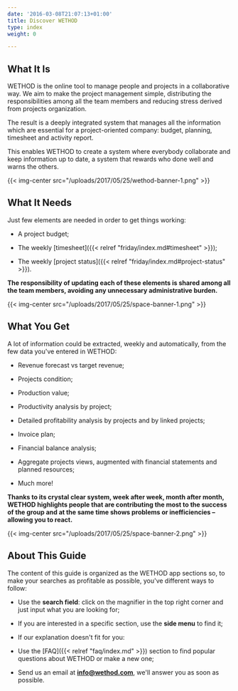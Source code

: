 ```yaml
---
date: '2016-03-08T21:07:13+01:00'
title: Discover WETHOD
type: index
weight: 0

---
```



## What It Is

WETHOD is the online tool to manage people and projects in a collaborative way. We aim to make the project management simple, distributing the responsibilities among all the team members and reducing stress derived from projects organization.

The result is a deeply integrated system that manages all the information which are essential for a project-oriented company: budget, planning, timesheet and activity report.

This enables WETHOD to create a system where everybody collaborate and keep information up to date, a system that rewards who done well and warns the others.

{{< img-center src="/uploads/2017/05/25/wethod-banner-1.png" >}}

## What It Needs

Just few elements are needed in order to get things working:

* A project budget;

* The weekly [timesheet]({{< relref "friday/index.md#timesheet" >}});

* The weekly [project status]({{< relref "friday/index.md#project-status" >}}).

**The responsibility of updating each of these elements is shared among all the team members, avoiding any unnecessary administrative burden.**

{{< img-center src="/uploads/2017/05/25/space-banner-1.png" >}}

## What You Get

A lot of information could be extracted, weekly and automatically, from the few data you've entered in WETHOD:

* Revenue forecast vs target revenue;

* Projects condition;

* Production value;

* Productivity analysis by project;

* Detailed profitability analysis by projects and by linked projects;

* Invoice plan;

* Financial balance analysis;

* Aggregate projects views, augmented with financial statements and planned resources;

* Much more!

**Thanks to its crystal clear system, week after week, month after month, WETHOD highlights people that are contributing the most to the success of the group and at the same time shows problems or inefficiencies – allowing you to react.**

{{< img-center src="/uploads/2017/05/25/space-banner-2.png" >}}

## About This Guide

The content of this guide is organized as the WETHOD app sections so, to make your searches as profitable as possible, you've different ways to follow:

* Use the **search field**: click on the magnifier in the top right corner and just input what you are looking for;

* If you are interested in a specific section, use the **side menu** to find it;

* If our explanation doesn't fit for you:

* Use the [FAQ]({{< relref "faq/index.md" >}}) section to find popular questions about WETHOD or make a new one;

* Send us an email at **info@wethod.com**, we'll answer you as soon as possible.
